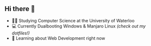## Hi there 👋
<!--img src="https://webusstatic.yo-star.com/ark_us_web/assets/159229525944611258/b05fc02b97949454e56c3b140790584e.png?x-oss-process=image/resize,w_200" align=right height=130em!-->

- 👨‍🎓 Studying Computer Science at the University of Waterloo
- 💻 Currently Dualbooting Windows & Manjaro Linux <em>(check out my dotfiles!)</em>
- 📖 Learning about Web Development right now

